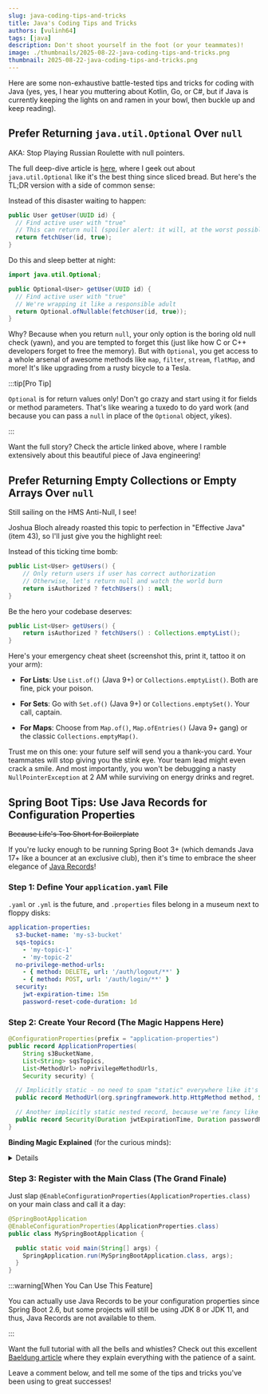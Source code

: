 ```yaml
---
slug: java-coding-tips-and-tricks
title: Java's Coding Tips and Tricks
authors: [vulinh64]
tags: [java]
description: Don't shoot yourself in the foot (or your teammates)!
image: ./thumbnails/2025-08-22-java-coding-tips-and-tricks.png
thumbnail: 2025-08-22-java-coding-tips-and-tricks.png
---
```


Here are some non-exhaustive battle-tested tips and tricks for coding with Java (yes, yes, I hear you muttering about Kotlin, Go, or C#, but if Java is currently keeping the lights on and ramen in your bowl, then buckle up and keep reading).

<!-- truncate -->

## Prefer Returning `java.util.Optional` Over `null`

AKA: Stop Playing Russian Roulette with null pointers.

The full deep-dive article is [here](2025-08-11-java-optional-usage.md), where I geek out about `java.util.Optional` like it's the best thing since sliced bread. But here's the TL;DR version with a side of common sense:

Instead of this disaster waiting to happen:

```java
public User getUser(UUID id) {
  // Find active user with "true"
  // This can return null (spoiler alert: it will, at the worst possible moment)
  return fetchUser(id, true);
}
```

Do this and sleep better at night:

```java
import java.util.Optional;

public Optional<User> getUser(UUID id) {
  // Find active user with "true"
  // We're wrapping it like a responsible adult
  return Optional.ofNullable(fetchUser(id, true));
}
```

Why? Because when you return `null`, your only option is the boring old null check (yawn), and you are tempted to forget this (just like how C or C++ developers forget to free the memory). But with `Optional`, you get access to a whole arsenal of awesome methods like `map`, `filter`, `stream`, `flatMap`, and more! It's like upgrading from a rusty bicycle to a Tesla.

:::tip[Pro Tip]

`Optional` is for return values only! Don't go crazy and start using it for fields or method parameters. That's like wearing a tuxedo to do yard work (and because you can pass a `null` in place of the `Optional` object, yikes).

:::

Want the full story? Check the article linked above, where I ramble extensively about this beautiful piece of Java engineering!

## Prefer Returning Empty Collections or Empty Arrays Over `null`

Still sailing on the HMS Anti-Null, I see!

Joshua Bloch already roasted this topic to perfection in "Effective Java" (item 43), so I'll just give you the highlight reel:

Instead of this ticking time bomb:

```java
public List<User> getUsers() {
    // Only return users if user has correct authorization
    // Otherwise, let's return null and watch the world burn
    return isAuthorized ? fetchUsers() : null;
}
```

Be the hero your codebase deserves:

```java
public List<User> getUsers() {
    return isAuthorized ? fetchUsers() : Collections.emptyList();
}
```

Here's your emergency cheat sheet (screenshot this, print it, tattoo it on your arm):

* **For Lists**: Use `List.of()` (Java 9+) or `Collections.emptyList()`. Both are fine, pick your poison.

* **For Sets**: Go with `Set.of()` (Java 9+) or `Collections.emptySet()`. Your call, captain.

* **For Maps**: Choose from `Map.of()`, `Map.ofEntries()` (Java 9+ gang) or the classic `Collections.emptyMap()`.

Trust me on this one: your future self will send you a thank-you card. Your teammates will stop giving you the stink eye. Your team lead might even crack a smile. And most importantly, you won't be debugging a nasty `NullPointerException` at 2 AM while surviving on energy drinks and regret.

## Spring Boot Tips: Use Java Records for Configuration Properties

~~Because Life's Too Short for Boilerplate~~

If you're lucky enough to be running Spring Boot 3+ (which demands Java 17+ like a bouncer at an exclusive club), then it's time to embrace the sheer elegance of [Java Records](2025-08-01-java-road-to-21.md#java-records)!

### Step 1: Define Your `application.yaml` File

`.yaml` or `.yml` is the future, and `.properties` files belong in a museum next to floppy disks:

```yaml
application-properties:
  s3-bucket-name: 'my-s3-bucket'
  sqs-topics:
    - 'my-topic-1'
    - 'my-topic-2'
  no-privilege-method-urls:
    - { method: DELETE, url: '/auth/logout/**' }
    - { method: POST, url: '/auth/login/**' }
  security:
    jwt-expiration-time: 15m
    password-reset-code-duration: 1d
```

### Step 2: Create Your Record (The Magic Happens Here)

```java
@ConfigurationProperties(prefix = "application-properties")
public record ApplicationProperties(
    String s3BucketName,
    List<String> sqsTopics,
    List<MethodUrl> noPrivilegeMethodUrls,
    Security security) {

  // Implicitly static - no need to spam "static" everywhere like it's 2005
  public record MethodUrl(org.springframework.http.HttpMethod method, String url) {}

  // Another implicitly static nested record, because we're fancy like that
  public record Security(Duration jwtExpirationTime, Duration passwordResetCodeDuration) {}
}
```

**Binding Magic Explained** (for the curious minds):

<details>

Spring Boot is surprisingly smart about this stuff:

* Write your YAML in `kebab-case` (the-cool-way), code your record fields in `camelCase` (theCoolWay). Spring Boot handles the translation like a diplomatic genius.

* `s3-bucket-name` is just text, so it becomes a `String`. Easy peasy.

* `sqs-topics` is a list of strings, so we use `List<String>`. You could also use `Collection<String>` or `Set<String>` if you're feeling adventurous.

* `no-privilege-method-urls` is where things get spicy - it's a list of objects with `method` (an enum) and `url` (a string) fields. We create a custom `List<MethodUrl>` where `MethodUrl` is our inner record. Nested records are like Russian dolls, but useful.

* `security` is a parent property with two child properties, so we create a `Security` record with `Duration jwtExpirationTime` and `Duration passwordResetCodeDuration`.

    * **Bonus points**: Spring Boot automatically converts human-readable time strings (`2m`, `3d`, `4h30m`) into proper `Duration` objects. It's like having a personal assistant for your time conversions!

</details>

### Step 3: Register with the Main Class (The Grand Finale)

Just slap `@EnableConfigurationProperties(ApplicationProperties.class)` on your main class and call it a day:

```java
@SpringBootApplication
@EnableConfigurationProperties(ApplicationProperties.class)
public class MySpringBootApplication {

  public static void main(String[] args) {
    SpringApplication.run(MySpringBootApplication.class, args);
  }
}
```

:::warning[When You Can Use This Feature]

You can actually use Java Records to be your configuration properties since Spring Boot 2.6, but some projects will still be using JDK 8 or JDK 11, and thus, Java Records are not available to them.

:::

Want the full tutorial with all the bells and whistles? Check out this excellent [Baeldung article](https://www.baeldung.com/configuration-properties-in-spring-boot) where they explain everything with the patience of a saint.

Leave a comment below, and tell me some of the tips and tricks you've been using to great successes!